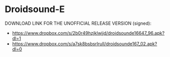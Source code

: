 Droidsound-E 
============

DOWNLOAD LINK FOR THE UNOFFICIAL RELEASE VERSION (signed):

* https://www.dropbox.com/s/2b0r49hzjklwjjd/droidsounde16647_96.apk?dl=1
* https://www.dropbox.com/s/a7sk8bsbsrlrull/droidsounde167_02.apk?dl=0
